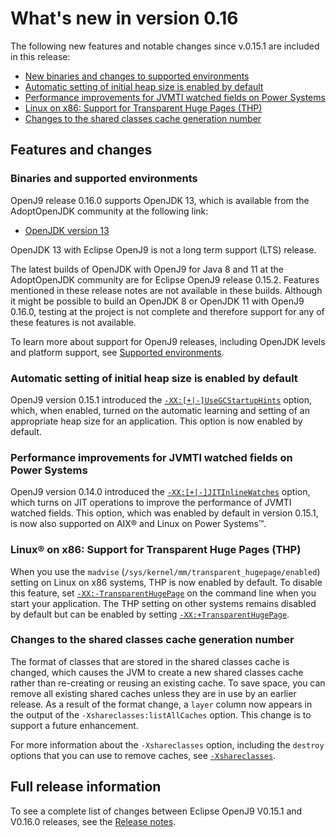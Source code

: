 <!--
* Copyright (c) 2017, 2019 IBM Corp. and others
*
* This program and the accompanying materials are made
* available under the terms of the Eclipse Public License 2.0
* which accompanies this distribution and is available at
* https://www.eclipse.org/legal/epl-2.0/ or the Apache
* License, Version 2.0 which accompanies this distribution and
* is available at https://www.apache.org/licenses/LICENSE-2.0.
*
* This Source Code may also be made available under the
* following Secondary Licenses when the conditions for such
* availability set forth in the Eclipse Public License, v. 2.0
* are satisfied: GNU General Public License, version 2 with
* the GNU Classpath Exception [1] and GNU General Public
* License, version 2 with the OpenJDK Assembly Exception [2].
*
* [1] https://www.gnu.org/software/classpath/license.html
* [2] http://openjdk.java.net/legal/assembly-exception.html
*
* SPDX-License-Identifier: EPL-2.0 OR Apache-2.0 OR GPL-2.0 WITH
* Classpath-exception-2.0 OR LicenseRef-GPL-2.0 WITH Assembly-exception
-->


# What's new in version 0.16

 The following new features and notable changes since v.0.15.1 are included in this release:

- [New binaries and changes to supported environments](#binaries-and-supported-environments)
- [Automatic setting of initial heap size is enabled by default](#automatic-setting-of-initial-heap-size-is-enabled-by-default)
- [Performance improvements for JVMTI watched fields on Power Systems](#performance-improvements-for-jvmti-watched-fields-on-power-systems)
- [Linux on x86: Support for Transparent Huge Pages (THP)](#linux-on-x86-support-for-transparent-huge-pages-thp)
- [Changes to the shared classes cache generation number](#changes-to-the-shared-classes-cache-generation-number)



## Features and changes

### Binaries and supported environments

 OpenJ9 release 0.16.0 supports OpenJDK 13, which is available from the AdoptOpenJDK community at the following link:

- [OpenJDK version 13](https://adoptopenjdk.net/archive.html?variant=openjdk13&jvmVariant=openj9)

OpenJDK 13 with Eclipse OpenJ9 is not a long term support (LTS) release.

The latest builds of OpenJDK with OpenJ9 for Java 8 and 11 at the AdoptOpenJDK community are for Eclipse OpenJ9 release 0.15.2. Features mentioned in these release notes are not available in these builds. Although it might be possible to build an OpenJDK 8 or OpenJDK 11 with OpenJ9 0.16.0, testing at the project is not complete and therefore support for any of these features is not available.

 To learn more about support for OpenJ9 releases, including OpenJDK levels and platform support, see [Supported environments](openj9_support.md).

### Automatic setting of initial heap size is enabled by default

 OpenJ9 version 0.15.1 introduced the [`-XX:[+|-]UseGCStartupHints`](xxusegcstartuphints.md) option, which, when enabled, turned on the automatic learning and setting of an appropriate heap size for an application. This option is now enabled by default.

### Performance improvements for JVMTI watched fields on Power Systems

OpenJ9 version 0.14.0 introduced the [`-XX:[+|-]JITInlineWatches`](xxjitinlinewatches.md) option, which turns on JIT operations to improve the performance of JVMTI watched fields. This option, which was enabled by default in version 0.15.1, is now also supported on AIX&reg; and Linux on Power Systems&trade;.

### Linux&reg; on x86: Support for Transparent Huge Pages (THP)

When you use the `madvise` (`/sys/kernel/mm/transparent_hugepage/enabled`) setting on Linux on x86 systems, THP is now enabled by default. To disable this feature, set [`-XX:-TransparentHugePage`](xxtransparenthugepage.md) on the command line when you start your application. The THP setting on other systems remains disabled by default but can be enabled by setting [`-XX:+TransparentHugePage`](xxtransparenthugepage.md).

### Changes to the shared classes cache generation number

The format of classes that are stored in the shared classes cache is changed, which causes the JVM to create a new shared classes cache rather than re-creating or reusing an existing cache. To save space, you can remove all existing shared caches unless they are in use by an earlier release. As a result of the format change, a `layer` column now appears in the output of the `-Xshareclasses:listAllCaches` option. This change is to support a future enhancement.

For more information about the `-Xshareclasses` option, including the `destroy` options that you can use to remove caches, see [`-Xshareclasses`](xshareclasses.md).


## Full release information

To see a complete list of changes between Eclipse OpenJ9 V0.15.1 and V0.16.0 releases, see the [Release notes](https://github.com/eclipse/openj9/blob/master/doc/release-notes/0.16/0.16.md).


<!-- ==== END OF TOPIC ==== version0.15.md ==== -->
